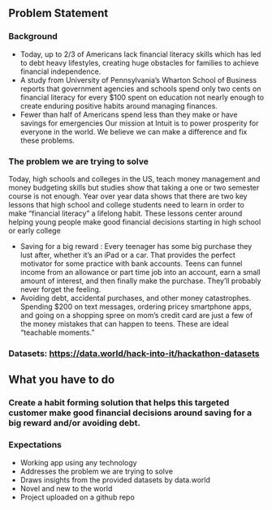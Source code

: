 ## Problem Statement
### Background
* Today, up to 2/3 of Americans lack financial literacy skills which has led to debt heavy lifestyles, creating huge obstacles for families to achieve financial independence.
* A study from University  of Pennsylvania’s  Wharton School of Business reports that government  agencies and schools spend only two cents on financial literacy for every $100 spent on education not nearly enough  to create enduring positive habits around managing finances.
* Fewer than half of Americans spend less than they  make or have  savings for emergencies
Our mission at Intuit is to power prosperity for everyone in the world. We believe we can make a difference and fix these problems. 

### The problem we are trying to solve
Today, high schools and colleges in the US, teach money management and money budgeting skills but studies show that taking a one or two semester course is not enough. Year over  year data shows that there are two key lessons that high school and college students need to learn in order to make “financial literacy” a lifelong habit. These lessons center around helping young people make good financial decisions starting in high school or early college
* Saving for a big reward : Every teenager has some big purchase they lust after, whether it’s an iPad or a car. That provides the perfect motivator for some practice with bank accounts. Teens can funnel income from an allowance or part time job into an account, earn a small amount of interest, and then finally make the purchase. They’ll probably never forget the feeling.
* Avoiding debt, accidental purchases, and other money catastrophes. Spending $200 on text messages, ordering pricey smartphone apps, and going on a shopping spree on mom’s credit card are just a few of the money mistakes that can happen to teens. These are ideal “teachable moments.”

### Datasets: https://data.world/hack-into-it/hackathon-datasets 

## What you have to do
### Create a habit forming solution that helps this targeted customer make good financial decisions around saving for a big reward and/or avoiding debt.

### Expectations

* Working app using any technology
* Addresses the problem we are trying to solve
* Draws insights from the provided datasets by data.world
* Novel and new to the world
* Project uploaded on a github repo 

